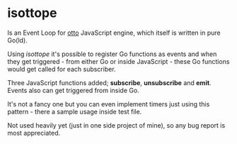 # isottope
Is an Event Loop for [otto](https://github.com/robertkrimen/otto) JavaScript engine, which itself is written in pure Go(ld).

Using *isottope* it's possible to register Go functions as events and when they get triggered - from either Go or inside JavaScript - these Go functions would get called for each subscriber.

Three JavaScript functions added; **subscribe**, **unsubscribe** and **emit**. Events also can get triggered from inside Go.

It's not a fancy one but you can even implement timers just using this pattern - there a sample usage inside test file.

Not used heavily yet (just in one side project of mine), so any bug report is most appreciated.